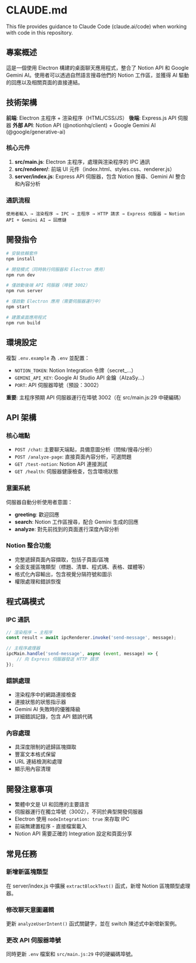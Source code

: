 # CLAUDE.md

This file provides guidance to Claude Code (claude.ai/code) when working with code in this repository.

## 專案概述

這是一個使用 Electron 構建的桌面聊天應用程式，整合了 Notion API 和 Google Gemini AI。使用者可以透過自然語言搜尋他們的 Notion 工作區，並獲得 AI 驅動的回應以及相關頁面的直接連結。

## 技術架構

**前端**: Electron 主程序 + 渲染程序（HTML/CSS/JS）
**後端**: Express.js API 伺服器
**外部 API**: Notion API (@notionhq/client) + Google Gemini AI (@google/generative-ai)

### 核心元件

1. **src/main.js**: Electron 主程序，處理與渲染程序的 IPC 通訊
2. **src/renderer/**: 前端 UI 元件（index.html、styles.css、renderer.js）
3. **server/index.js**: Express API 伺服器，包含 Notion 搜尋、Gemini AI 整合和內容分析

### 通訊流程

```
使用者輸入 → 渲染程序 → IPC → 主程序 → HTTP 請求 → Express 伺服器 → Notion API + Gemini AI → 回應鏈
```

## 開發指令

```bash
# 安裝依賴套件
npm install

# 開發模式（同時執行伺服器和 Electron 應用）
npm run dev

# 僅啟動後端 API 伺服器（埠號 3002）
npm run server

# 僅啟動 Electron 應用（需要伺服器運行中）
npm start

# 建置桌面應用程式
npm run build
```

## 環境設定

複製 `.env.example` 為 `.env` 並配置：
- `NOTION_TOKEN`: Notion Integration 令牌（secret_...）
- `GEMINI_API_KEY`: Google AI Studio API 金鑰（AIzaSy...）
- `PORT`: API 伺服器埠號（預設：3002）

**重要**: 主程序預期 API 伺服器運行在埠號 3002（在 src/main.js:29 中硬編碼）

## API 架構

### 核心端點

- `POST /chat`: 主要聊天端點，具備意圖分析（問候/搜尋/分析）
- `POST /analyze-page`: 直接頁面內容分析，可選問題
- `GET /test-notion`: Notion API 連接測試
- `GET /health`: 伺服器健康檢查，包含環境狀態

### 意圖系統

伺服器自動分析使用者意圖：
- **greeting**: 歡迎回應
- **search**: Notion 工作區搜尋，配合 Gemini 生成的回應
- **analyze**: 對先前找到的頁面進行深度內容分析

### Notion 整合功能

- 完整遞歸頁面內容擷取，包括子頁面/區塊
- 全面支援區塊類型（標題、清單、程式碼、表格、媒體等）
- 格式化內容輸出，包含視覺分隔符號和圖示
- 權限處理和錯誤恢復

## 程式碼模式

### IPC 通訊
```javascript
// 渲染程序 → 主程序
const result = await ipcRenderer.invoke('send-message', message);

// 主程序處理器
ipcMain.handle('send-message', async (event, message) => {
    // 向 Express 伺服器發送 HTTP 請求
});
```

### 錯誤處理
- 渲染程序中的網路連接檢查
- 連接狀態的狀態指示器
- Gemini AI 失敗時的優雅降級
- 詳細錯誤記錄，包含 API 錯誤代碼

### 內容處理
- 具深度限制的遞歸區塊擷取
- 豐富文本格式保留
- URL 連結檢測和處理
- 顯示用內容清理

## 開發注意事項

- 繁體中文是 UI 和回應的主要語言
- 伺服器運行在獨立埠號（3002），不同於典型開發伺服器
- Electron 使用 `nodeIntegration: true` 來存取 IPC
- 前端無建置程序 - 直接檔案載入
- Notion API 需要正確的 Integration 設定和頁面分享

## 常見任務

### 新增新區塊類型
在 server/index.js 中擴展 `extractBlockText()` 函式，新增 Notion 區塊類型處理器。

### 修改聊天意圖邏輯
更新 `analyzeUserIntent()` 函式關鍵字，並在 switch 陳述式中新增新案例。

### 更改 API 伺服器埠號
同時更新 `.env` 檔案和 `src/main.js:29` 中的硬編碼埠號。